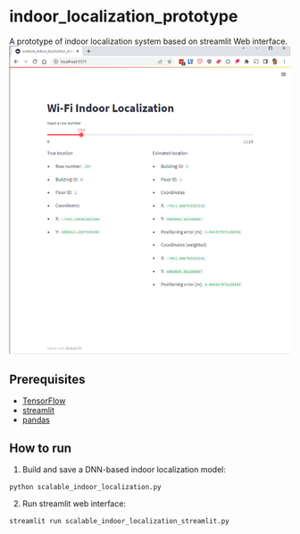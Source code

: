 # indoor_localization_prototype
A prototype of indoor localization system based on streamlit Web interface.
![prototype screenshot](images/prototype_screenshot.png)

## Prerequisites
- [TensorFlow](https://www.tensorflow.org/)
- [streamlit](https://streamlit.io/)
- [pandas](https://pandas.pydata.org/)
## How to run
1. Build and save a DNN-based indoor localization model:
```
python scalable_indoor_localization.py
```
2. Run streamlit web interface:
```
streamlit run scalable_indoor_localization_streamlit.py
```